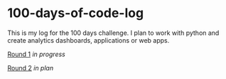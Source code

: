 # 100-days-of-code-log

This is my log for the 100 days challenge. I plan to work with python and create analytics dashboards, applications or web apps. 

[Round 1](R1.md) *in progress*

[Round 2](R3.md) *in plan*

